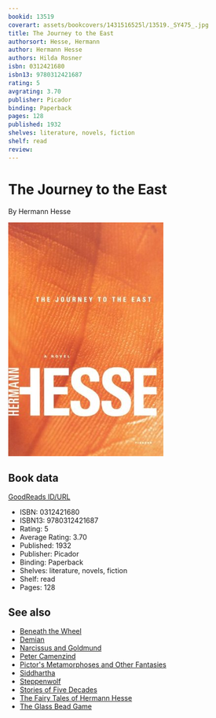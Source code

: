 ```yaml
---
bookid: 13519
coverart: assets/bookcovers/1431516525l/13519._SY475_.jpg
title: The Journey to the East
authorsort: Hesse, Hermann
author: Hermann Hesse
authors: Hilda Rosner
isbn: 0312421680
isbn13: 9780312421687
rating: 5
avgrating: 3.70
publisher: Picador
binding: Paperback
pages: 128
published: 1932
shelves: literature, novels, fiction
shelf: read
review: 
---
```


# The Journey to the East

By Hermann Hesse

![](../../assets/bookcovers/1431516525l/13519._SY475_.jpg)

## Book data

[GoodReads ID/URL](https://www.goodreads.com/book/show/13519)

- ISBN: 0312421680
- ISBN13: 9780312421687
- Rating: 5
- Average Rating: 3.70
- Published: 1932
- Publisher: Picador
- Binding: Paperback
- Shelves: literature, novels, fiction
- Shelf: read
- Pages: 128


## See also

- [Beneath the Wheel](Beneath_the_Wheel.md)
- [Demian](Demian-_Die_Geschichte_von_Emil_Sinclairs_Jugend.md)
- [Narcissus and Goldmund](Narcissus_and_Goldmund.md)
- [Peter Camenzind](Peter_Camenzind.md)
- [Pictor's Metamorphoses and Other Fantasies](Pictors_Metamorphoses_and_Other_Fantasies.md)
- [Siddhartha](Siddhartha.md)
- [Steppenwolf](Steppenwolf.md)
- [Stories of Five Decades](Stories_of_Five_Decades.md)
- [The Fairy Tales of Hermann Hesse](The_Fairy_Tales_of_Hermann_Hesse.md)
- [The Glass Bead Game](The_Glass_Bead_Game.md)
